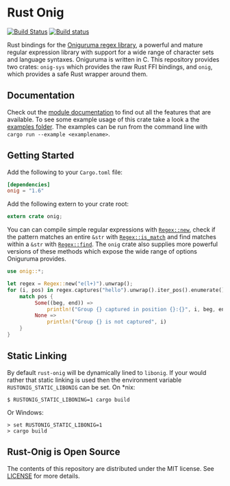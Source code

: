 # Rust Onig

[![Build Status](https://travis-ci.org/rust-onig/rust-onig.svg?branch=master)](https://travis-ci.org/rust-onig/rust-onig)
[![Build status](https://ci.appveyor.com/api/projects/status/7qxdb44xpw4bkjfi/branch/master?svg=true)](https://ci.appveyor.com/project/iwillspeak/rust-onig/branch/master)

Rust bindings for the [Oniguruma regex library][Onig_wiki], a powerful and mature regular expression library with support for a wide range of character sets and language syntaxes. Oniguruma is written in C. This repository provides two crates: `onig-sys` which provides the raw Rust FFI bindings, and `onig`, which provides a safe Rust wrapper around them.

## Documentation

Check out the [module documentation][onig_crate_doc] to find out all the features that are available. To see some example usage of this crate take a look a the [examples folder][examples_folder]. The examples can be run from the command line with `cargo run --example <examplename>`.

## Getting Started

Add the following to your `Cargo.toml` file:

```toml
[dependencies]
onig = "1.6"
```

Add the following extern to your crate root:

```rust
extern crate onig;
```

You can can compile simple regular expressions with [`Regex::new`][regex_new], check if the pattern matches an entire `&str`  with [`Regex::is_match`][regex_is_match] and find matches within a `&str` with [`Regex::find`][regex_find]. The `onig` crate also supplies more powerful versions of these methods which expose the wide range of options Oniguruma provides.

```rust
use onig::*;

let regex = Regex::new("e(l+)").unwrap();
for (i, pos) in regex.captures("hello").unwrap().iter_pos().enumerate() {
    match pos {
         Some((beg, end)) =>
             println!("Group {} captured in position {}:{}", i, beg, end),
         None =>
             println!("Group {} is not captured", i)
    }
}
```

## Static Linking

By default `rust-onig` will be dynamically lined to `libonig`. If your would rather that static linking is used then the environment variable `RUSTONIG_STATIC_LIBONIG` can be set. On *nix:

    $ RUSTONIG_STATIC_LIBONING=1 cargo build

Or Windows:

    > set RUSTONIG_STATIC_LIBONIG=1
    > cargo build

## Rust-Onig is Open Source

The contents of this repository are distributed under the MIT license. See [LICENSE](LICENSE.md) for more details.

 [Onig_wiki]: https://en.wikipedia.org/wiki/Oniguruma
 [onig_crate_doc]: https://docs.rs/onig/1.6.1/onig/
 [examples_folder]: https://github.com/rust-onig/rust-onig/tree/master/examples
 [regex_new]: https://docs.rs/onig/1.6.1/onig/struct.Regex.html#method.new
 [regex_is_match]: https://docs.rs/onig/1.6.1/onig/struct.Regex.html#method.is_match
 [regex_find]: https://docs.rs/onig/1.6.1/onig/struct.Regex.html#method.find
